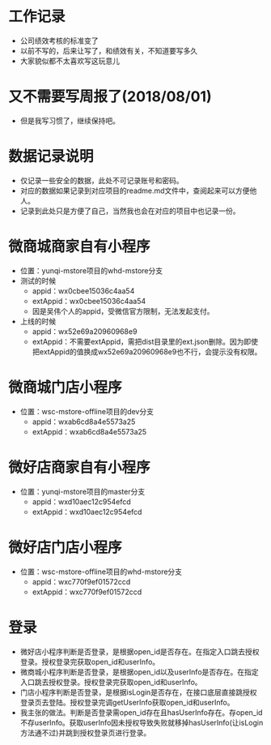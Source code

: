 # 工作记录
* 公司绩效考核的标准变了
* 以前不写的，后来让写了，和绩效有关，不知道要写多久
* 大家貌似都不太喜欢写这玩意儿

# 又不需要写周报了(2018/08/01)
* 但是我写习惯了，继续保持吧。

# 数据记录说明
* 仅记录一些安全的数据，此处不可记录账号和密码。
* 对应的数据如果记录到对应项目的readme.md文件中，查阅起来可以方便他人。
* 记录到此处只是方便了自己，当然我也会在对应的项目中也记录一份。

# 微商城商家自有小程序
* 位置：yunqi-mstore项目的whd-mstore分支
* 测试的时候
    - appid：wx0cbee15036c4aa54
    - extAppid：wx0cbee15036c4aa54
    - 因是吴伟个人的appid，受微信官方限制，无法发起支付。
* 上线的时候
    - appid：wx52e69a20960968e9
    - extAppid：不需要extAppid，需把dist目录里的ext.json删除。因为即使把extAppid的值换成wx52e69a20960968e9也不行，会提示没有权限。

# 微商城门店小程序
* 位置：wsc-mstore-offline项目的dev分支
    - appid：wxab6cd8a4e5573a25
    - extAppid：wxab6cd8a4e5573a25

# 微好店商家自有小程序
* 位置：yunqi-mstore项目的master分支
    - appid：wxd10aec12c954efcd
    - extAppid：wxd10aec12c954efcd

# 微好店门店小程序
* 位置：wsc-mstore-offline项目的whd-mstore分支
    - appid：wxc770f9ef01572ccd
    - extAppid：wxc770f9ef01572ccd

# 登录
* 微好店小程序判断是否登录，是根据open_id是否存在。在指定入口跳去授权登录。授权登录完获取open_id和userInfo。
* 微商城小程序判断是否登录，是根据open_id以及userInfo是否存在。在指定入口跳去授权登录。授权登录完获取open_id和userInfo。
* 门店小程序判断是否登录，是根据isLogin是否存在，在接口底层直接跳授权登录页去登陆。授权登录完调getUserInfo获取open_id和userInfo。
* 我主张的做法。判断是否登录需open_id存在且hasUserInfo存在。存open_id不存userInfo。获取userInfo因未授权导致失败就移掉hasUserInfo(让isLogin方法通不过)并跳到授权登录页进行登录。
